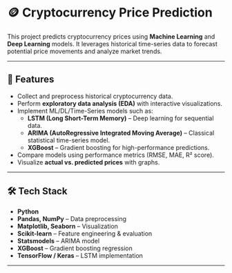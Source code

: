 # 🪙 Cryptocurrency Price Prediction  

This project predicts cryptocurrency prices using **Machine Learning** and **Deep Learning** models. It leverages historical time-series data to forecast potential price movements and analyze market trends.  

---

## 🚀 Features  
- Collect and preprocess historical cryptocurrency data.  
- Perform **exploratory data analysis (EDA)** with interactive visualizations.  
- Implement ML/DL/Time-Series models such as:  
  - **LSTM (Long Short-Term Memory)** – Deep learning for sequential data.  
  - **ARIMA (AutoRegressive Integrated Moving Average)** – Classical statistical time-series model.  
  - **XGBoost** – Gradient boosting for high-performance predictions.  
- Compare models using performance metrics (RMSE, MAE, R² score).  
- Visualize **actual vs. predicted prices** with graphs.  

---

## 🛠️ Tech Stack  
- **Python**  
- **Pandas, NumPy** – Data preprocessing  
- **Matplotlib, Seaborn** – Visualization  
- **Scikit-learn** – Feature engineering & evaluation  
- **Statsmodels** – ARIMA model  
- **XGBoost** – Gradient boosting regression  
- **TensorFlow / Keras** – LSTM implementation  

---

